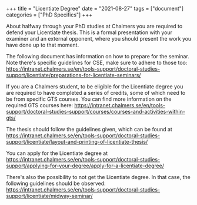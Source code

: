 +++
title = "Licentiate Degree"
date  = "2021-08-27"
tags = ["document"]
categories = ["PhD Specifics"]
+++

About halfway through your PhD studies at Chalmers you are required to defend your Licentiate thesis. This is a formal presentation with your examiner and an external opponent, where you should present the work you have done up to that moment.

The following document has information on how to prepare for the seminar. Note there's specific guidelines for CSE, make sure to adhere to those too: <https://intranet.chalmers.se/en/tools-support/doctoral-studies-support/licentiate/preparations-for-licentiate-seminars/>

If you are a Chalmers student, to be eligible for the Licentiate degree you are required to have completed a series of credits, some of which need to be from specific GTS courses. You can find more information on the required GTS courses here: <https://intranet.chalmers.se/en/tools-support/doctoral-studies-support/courses/courses-and-activities-within-gts/>

The thesis should follow the guidelines given, which can be found at <https://intranet.chalmers.se/en/tools-support/doctoral-studies-support/licentiate/layout-and-printing-of-licentiate-thesis/>

You can apply for the Licentiate degree at <https://intranet.chalmers.se/en/tools-support/doctoral-studies-support/applying-for-your-degree/apply-for-a-licentiate-degree/>

There's also the possibility to not get the Licentiate degree. In that case, the following guidelines should be observed: <https://intranet.chalmers.se/en/tools-support/doctoral-studies-support/licentiate/midway-seminar/>

